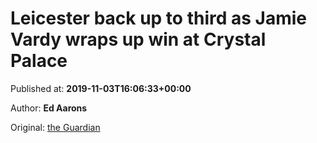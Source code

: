 
# Leicester back up to third as Jamie Vardy wraps up win at Crystal Palace

Published at: **2019-11-03T16:06:33+00:00**

Author: **Ed Aarons**

Original: [the Guardian](https://www.theguardian.com/football/2019/nov/03/crystal-palace-leicester-premier-league-match-report)



